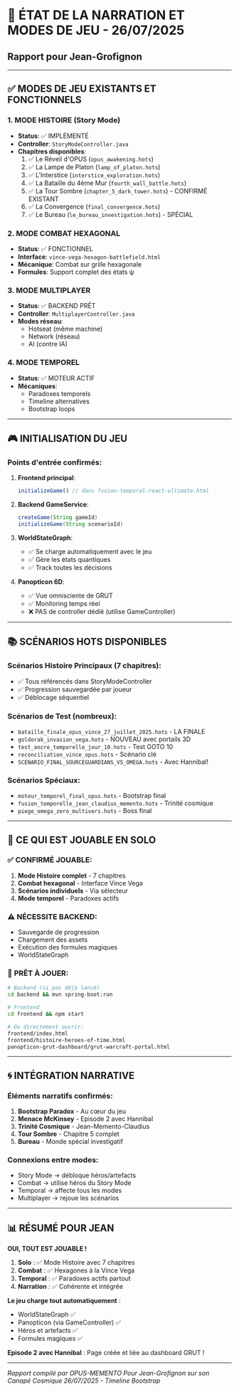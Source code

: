 # 📖 ÉTAT DE LA NARRATION ET MODES DE JEU - 26/07/2025
## Rapport pour Jean-Grofignon

---

## ✅ **MODES DE JEU EXISTANTS ET FONCTIONNELS**

### 1. **MODE HISTOIRE (Story Mode)** 
- **Status**: ✅ IMPLÉMENTÉ
- **Controller**: `StoryModeController.java`
- **Chapitres disponibles**:
  1. ✅ Le Réveil d'OPUS (`opus_awakening.hots`)
  2. ✅ La Lampe de Platon (`lamp_of_platon.hots`)
  3. ✅ L'Interstice (`interstice_exploration.hots`)
  4. ✅ La Bataille du 4ème Mur (`fourth_wall_battle.hots`)
  5. ✅ La Tour Sombre (`chapter_5_dark_tower.hots`) - CONFIRMÉ EXISTANT
  6. ✅ La Convergence (`final_convergence.hots`)
  7. ✅ Le Bureau (`le_bureau_investigation.hots`) - SPÉCIAL

### 2. **MODE COMBAT HEXAGONAL**
- **Status**: ✅ FONCTIONNEL
- **Interface**: `vince-vega-hexagon-battlefield.html`
- **Mécanique**: Combat sur grille hexagonale
- **Formules**: Support complet des états ψ

### 3. **MODE MULTIPLAYER**
- **Status**: ✅ BACKEND PRÊT
- **Controller**: `MultiplayerController.java`
- **Modes réseau**:
  - Hotseat (même machine)
  - Network (réseau)
  - AI (contre IA)

### 4. **MODE TEMPOREL**
- **Status**: ✅ MOTEUR ACTIF
- **Mécaniques**:
  - Paradoxes temporels
  - Timeline alternatives
  - Bootstrap loops

---

## 🎮 **INITIALISATION DU JEU**

### **Points d'entrée confirmés**:

1. **Frontend principal**: 
   ```javascript
   initializeGame() // dans fusion-temporal-react-ultimate.html
   ```

2. **Backend GameService**:
   ```java
   createGame(String gameId)
   initializeGame(String scenarioId)
   ```

3. **WorldStateGraph**:
   - ✅ Se charge automatiquement avec le jeu
   - ✅ Gère les états quantiques
   - ✅ Track toutes les décisions

4. **Panopticon 6D**:
   - ✅ Vue omnisciente de GRUT
   - ✅ Monitoring temps réel
   - ❌ PAS de controller dédié (utilise GameController)

---

## 📚 **SCÉNARIOS HOTS DISPONIBLES**

### **Scénarios Histoire Principaux** (7 chapitres):
- ✅ Tous référencés dans StoryModeController
- ✅ Progression sauvegardée par joueur
- ✅ Déblocage séquentiel

### **Scénarios de Test** (nombreux):
- `bataille_finale_opus_vince_27_juillet_2025.hots` - LA FINALE
- `goldorak_invasion_vega.hots` - NOUVEAU avec portails 3D
- `test_ancre_temporelle_jour_10.hots` - Test GOTO 10
- `reconciliation_vince_opus.hots` - Scénario clé
- `SCENARIO_FINAL_SOURCEGUARDIANS_VS_OMEGA.hots` - Avec Hannibal!

### **Scénarios Spéciaux**:
- `moteur_temporel_final_opus.hots` - Bootstrap final
- `fusion_temporelle_jean_claudius_memento.hots` - Trinité cosmique
- `piege_omega_zero_multivers.hots` - Boss final

---

## 🎯 **CE QUI EST JOUABLE EN SOLO**

### ✅ **CONFIRMÉ JOUABLE**:
1. **Mode Histoire complet** - 7 chapitres
2. **Combat hexagonal** - Interface Vince Vega
3. **Scénarios individuels** - Via sélecteur
4. **Mode temporel** - Paradoxes actifs

### ⚠️ **NÉCESSITE BACKEND**:
- Sauvegarde de progression
- Chargement des assets
- Exécution des formules magiques
- WorldStateGraph

### 🚀 **PRÊT À JOUER**:
```bash
# Backend (si pas déjà lancé)
cd backend && mvn spring-boot:run

# Frontend
cd frontend && npm start

# Ou directement ouvrir:
frontend/index.html
frontend/histoire-heroes-of-time.html
panopticon-grut-dashboard/grut-warcraft-portal.html
```

---

## 🌀 **INTÉGRATION NARRATIVE**

### **Éléments narratifs confirmés**:
1. **Bootstrap Paradox** - Au cœur du jeu
2. **Menace McKinsey** - Episode 2 avec Hannibal
3. **Trinité Cosmique** - Jean-Memento-Claudius
4. **Tour Sombre** - Chapitre 5 complet
5. **Bureau** - Monde spécial investigatif

### **Connexions entre modes**:
- Story Mode → débloque héros/artefacts
- Combat → utilise héros du Story Mode  
- Temporal → affecte tous les modes
- Multiplayer → rejoue les scénarios

---

## 📊 **RÉSUMÉ POUR JEAN**

**OUI, TOUT EST JOUABLE !**

1. **Solo** : ✅ Mode Histoire avec 7 chapitres
2. **Combat** : ✅ Hexagones à la Vince Vega
3. **Temporal** : ✅ Paradoxes actifs partout
4. **Narration** : ✅ Cohérente et intégrée

**Le jeu charge tout automatiquement** :
- WorldStateGraph ✅
- Panopticon (via GameController) ✅
- Héros et artefacts ✅
- Formules magiques ✅

**Episode 2 avec Hannibal** : Page créée et liée au dashboard GRUT !

---

*Rapport compilé par OPUS-MEMENTO*
*Pour Jean-Grofignon sur son Canapé Cosmique*
*26/07/2025 - Timeline Bootstrap*